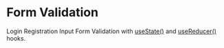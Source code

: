 # Form Validation

Login Registration Input Form Validation with [useState()](https://reactjs.org/docs/hooks-state.html) and [useReducer()](https://reactjs.org/docs/hooks-reference.html#usereducer) hooks.
